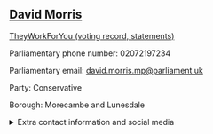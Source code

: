 ## <a href="https://members.parliament.uk/member/4135/contact">David Morris</a>

<a href="https://www.theyworkforyou.com/mp/24966/david_morris/morecambe_and_lunesdale">TheyWorkForYou (voting record, statements)</a> 

Parliamentary phone number: 02072197234 

Parliamentary email: david.morris.mp@parliament.uk 

Party: Conservative 

Borough: Morecambe and Lunesdale 

<details><summary>Extra contact information and social media</summary> 
<li>Website: http://www.davidmorris.org.uk/</li>
<li>Twitter: https://twitter.com/davidmorrisml</li>
<li>Constituency office phone number: 01524841225</li>
<li>Constituency office email: david.morris.mp@parliament.uk</li>
<li>Facebook:</li>
<li>Instagram:</li>
<li>Youtube:</li>
<li>Linkedin:</li>
<li>Government department phone number:</li>
<li>Government department email:</li>
<li>Threads:</li>
<li>Party office phone number:</li>
<li>Party office email:</li>
<li>Tiktok:</li>
</details>
